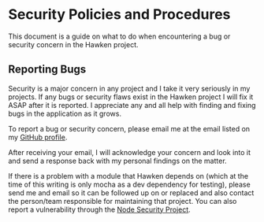 # Security Policies and Procedures

This document is a guide on what to do when encountering a bug or security concern in the Hawken project.

## **Reporting Bugs**
Security is a major concern in any project and I take it very seriously in my projects. If any bugs or security flaws exist in the Hawken project I will fix it ASAP after it is reported. I appreciate any and all help with finding and fixing bugs in the application as it grows.

To report a bug or security concern, please email me at the email listed on my [GitHub profile](https://github.com/robertcorponoi).

After receiving your email, I will acknowledge your concern and look into it and send a response back with my personal findings on the matter.

If there is a problem with a module that Hawken depends on (which at the time of this writing is only mocha as a dev dependency for testing), please send me and email so it can be followed up on or replaced and also contact the person/team responsible for maintaining that project. You can also report a vulnerability through the [Node Security Project](https://nodesecurity.io/report).
